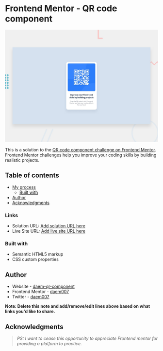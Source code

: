 # Frontend Mentor - QR code component

![Design preview for the QR code component coding challenge here](./design/desktop-preview.jpg)

This is a solution to the [QR code component challenge on Frontend Mentor](https://www.frontendmentor.io/challenges/qr-code-component-iux_sIO_H). Frontend Mentor challenges help you improve your coding skills by building realistic projects. 

## Table of contents
- [My process](#my-process)
  - [Built with](#built-with)
- [Author](#author)
- [Acknowledgments](#acknowledgments)


### Links

- Solution URL: [Add solution URL here](https://github.com/DAEM007/qr-code-component)
- Live Site URL: [Add live site URL here](https://your-live-site-url.com)

### Built with

- Semantic HTML5 markup
- CSS custom properties

## Author

- Website - [daem-qr-component](https://qr-code-component-daem007.vercel.app/)
- Frontend Mentor - [daem007](https://www.frontendmentor.io/profile/DAEM007)
- Twitter - [daem007](https://www.twitter.com/daem007)

**Note: Delete this note and add/remove/edit lines above based on what links you'd like to share.**

## Acknowledgments

> *PS: I want to cease this opportunity to appreciate Frontend mentor for providing a platform to practice.*


